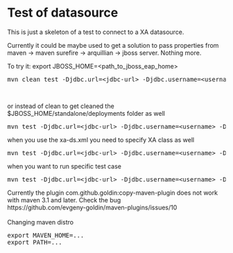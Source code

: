 Test of datasource 
========================================================

This is just a skeleton of a test to connect to a XA datasource.

Currently it could be maybe used to get a solution to pass properties from maven -> maven surefire -> arquillian -> jboss server. Nothing more.

To try it:
export JBOSS_HOME=&lt;path_to_jboss_eap_home&gt;<br/>
<pre>mvn clean test -Djdbc.url=&lt;jdbc-url&gt; -Djdbc.username=&lt;username&gt; -Djdbc.password=&lt;password&gt; -Ddriver=&lt;absolute_path_to_driver_jar&gt;</pre><br/>
or instead of clean to get cleaned the $JBOSS_HOME/standalone/deployments folder as well<br/>
<pre>
mvn test -Djdbc.url=&lt;jdbc-url&gt; -Djdbc.username=&lt;username&gt; -Djdbc.password=&lt;password&gt; -Ddriver=&lt;absolute_path_to_driver_jar&gt; -Ddelete
</pre>

when you use the xa-ds.xml you need to specify XA class as well<br/>
<pre>
mvn test -Djdbc.url=&lt;jdbc-url&gt; -Djdbc.username=&lt;username&gt; -Djdbc.password=&lt;password&gt; -Ddriver=&lt;absolute_path_to_driver_jar&gt; -Djdbc.xa.class=&lt;some_xa_class_implementation&gt;
</pre>

when you want to run specific test case
<pre>
mvn test -Djdbc.url=&lt;jdbc-url&gt; -Djdbc.username=&lt;username&gt; -Djdbc.password=&lt;password&gt; -Ddriver=&lt;absolute_path_to_driver_jar&gt; -Djdbc.xa.class=&lt;some_xa_class_implementation&gt; -Dtest=org.jboss.qa.SimpleJPATest
</pre>

<p>
Currently the plugin com.github.goldin:copy-maven-plugin does not work with maven 3.1 and later. Check the bug<br/>
https://github.com/evgeny-goldin/maven-plugins/issues/10
<br/><br/>
Changing maven distro<br/>
<pre>
export MAVEN_HOME=...
export PATH=...
</pre>
</p>
